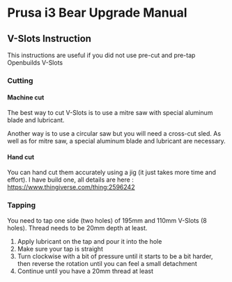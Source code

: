 # Prusa i3 Bear Upgrade Manual

## V-Slots Instruction

This instructions are useful if you did not use pre-cut and pre-tap Openbuilds V-Slots

### Cutting

#### Machine cut

The best way to cut V-Slots is to use a mitre saw with special aluminum blade and lubricant.

Another way is to use a circular saw but you will need a cross-cut sled. As well as for mitre saw, a special aluminum blade and lubricant are necessary.

#### Hand cut

You can hand cut them accurately using a jig (it just takes more time and effort). I have build one, all details are here : https://www.thingiverse.com/thing:2596242


### Tapping

You need to tap one side (two holes) of 195mm and 110mm V-Slots (8 holes). Thread needs to be 20mm depth at least.

1. Apply lubricant on the tap and pour it into the hole
1. Make sure your tap is straight
1. Turn clockwise with a bit of pressure until it starts to be a bit harder, then reverse the rotation until you can feel a small detachment
1. Continue until you have a 20mm thread at least